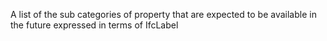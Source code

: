 ﻿A list of the sub categories of property that are expected to be available in the future expressed in terms of IfcLabel